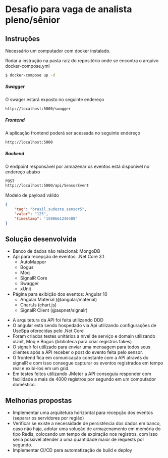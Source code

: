 # Desafio para vaga de analista pleno/sênior

## Instruções
Necessário um computador com docker instalado.

Rodar a instrução na pasta raiz do repositório onde se encontra o arquivo docker-compose.yml

 ```sh
 $ docker-compose up -d
 ```

##### Swagger

O swager estará exposto no seguinte endereço

```sh
http://localhost:5000/swagger
```

##### Frontend

A aplicação frontend poderá ser acessada no seguinte endereço

```sh
http://localhost:5000
```

##### Backend

O endpoint responsável por armazenar os eventos está disponível no endereço abaixo

```sh
POST
http://localhost:5000/api/SensorEvent
```

Modelo de payload válido
```json
{
    "tag": "brasil.sudeste.sensor5",
    "valor": "123",
    "timestamp": "1598661240489"
}
```


## Solução desenvolvida

* Banco de dados não relacional: MongoDB
* Api para recepção de eventos: .Net Core 3.1
    * AutoMapper 
    * Bogus
    * Moq
    * SignalR Core 
    * Swagger
    * xUnit
* Página para exibição dos eventos: Angular 10
    * Angular Material (@angular/material)
    * ChartJs (chart.js)
    * SignalR Client (@aspnet/signalr)
    
- A arquitetura da API foi feita utilizando DDD
- O angular está sendo hospedado via Api utilizando configurações de UseSpa oferecidas pelo .Net Core
- Foram criados testes unitários a nível de serviço e domain utilizando xUnit, Moq e Bogus (biblioteca para criar registros fakes)
- O signalr foi utilizado para enviar uma mensagem para todos seus clientes após a API receber o post do evento feita pelo sensor.
- O frontend fica em comunicação constante com a API através do signalR e com isso consegue capturar os eventos registrados em tempo real e exibi-los em um grid.
- Em testes feitos utilizando JMeter a API conseguiu responder com facilidade a mais de 4000 registros por segundo em um computador doméstico.
    
    
## Melhorias propostas
* Implementar uma arquitetura horizontal para recepção dos eventos (separar os servidores por região)
* Verificar se existe a necessidade de persistência dos dados em banco, caso não haja, adotar uma solução de armazenamento em memória do tipo Redis, colocando um tempo de expiração nos registros, com isso seria possível atender a uma quantidade maior de requests por segundo.
* Implementar CI/CD para automatização de build e deploy
